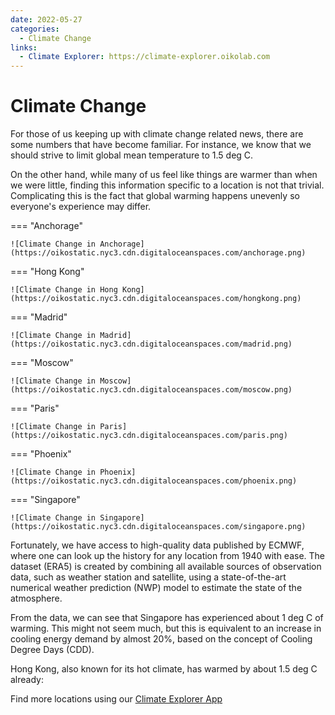 ```yaml
---
date: 2022-05-27
categories:
  - Climate Change
links:
  - Climate Explorer: https://climate-explorer.oikolab.com
---
```


# Climate Change

For those of us keeping up with climate change related news, there are some numbers that have become familiar. For instance, we know that we should strive to limit global mean temperature to 1.5 deg C.

On the other hand, while many of us feel like things are warmer than when we were little, finding this information specific to a location is not that trivial. Complicating this is the fact that global warming happens unevenly so everyone's experience may differ.

=== "Anchorage"

    ![Climate Change in Anchorage](https://oikostatic.nyc3.cdn.digitaloceanspaces.com/anchorage.png)

=== "Hong Kong"

    ![Climate Change in Hong Kong](https://oikostatic.nyc3.cdn.digitaloceanspaces.com/hongkong.png)

=== "Madrid"

    ![Climate Change in Madrid](https://oikostatic.nyc3.cdn.digitaloceanspaces.com/madrid.png)

=== "Moscow"

    ![Climate Change in Moscow](https://oikostatic.nyc3.cdn.digitaloceanspaces.com/moscow.png)

=== "Paris"

    ![Climate Change in Paris](https://oikostatic.nyc3.cdn.digitaloceanspaces.com/paris.png)

=== "Phoenix"

    ![Climate Change in Phoenix](https://oikostatic.nyc3.cdn.digitaloceanspaces.com/phoenix.png)

=== "Singapore"

    ![Climate Change in Singapore](https://oikostatic.nyc3.cdn.digitaloceanspaces.com/singapore.png)

<!-- more -->

Fortunately, we have access to high-quality data published by ECMWF, where one can look up the history for any location from 1940 with ease. The dataset (ERA5) is created by combining all available sources of observation data, such as weather station and satellite, using a state-of-the-art numerical weather prediction (NWP) model to estimate the state of the atmosphere.

From the data, we can see that Singapore has experienced about 1 deg C of warming. This might not seem much, but this is equivalent to an increase in cooling energy demand by almost 20%, based on the concept of Cooling Degree Days (CDD). 

Hong Kong, also known for its hot climate, has warmed by about 1.5 deg C already:

Find more locations using our [Climate Explorer App](https://climate-explorer.oikolab.com)